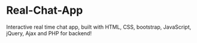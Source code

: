 # Real-Chat-App
Interactive real time chat app, built with HTML, CSS, bootstrap, JavaScript, jQuery, Ajax and PHP for backend!

